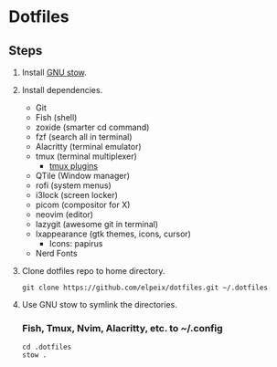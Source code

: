 # Dotfiles

## Steps

1. Install [GNU stow](https://www.gnu.org/software/stow/).

2. Install dependencies.

   - Git
   - Fish (shell)
   - zoxide (smarter cd command)
   - fzf (search all in terminal)
   - Alacritty (terminal emulator)
   - tmux (terminal multiplexer)
     - [tmux plugins](https://github.com/tmux-plugins/tpm)
   - QTile (Window manager)
   - rofi (system menus)
   - i3lock (screen locker)
   - picom (compositor for X)
   - neovim (editor)
   - lazygit (awesome git in terminal)
   - lxappearance (gtk themes, icons, cursor)
     - Icons: papirus
   - Nerd Fonts

3. Clone dotfiles repo to home directory.

   ```console
   git clone https://github.com/elpeix/dotfiles.git ~/.dotfiles
   ```

4. Use GNU stow to symlink the directories.

   ### Fish, Tmux, Nvim, Alacritty, etc. to ~/.config

   ```console
   cd .dotfiles
   stow .
   ```
